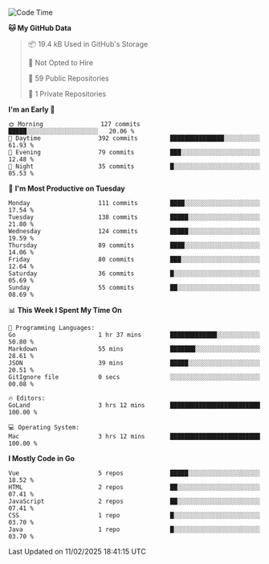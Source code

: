 <!--START_SECTION:waka-->
![Code Time](http://img.shields.io/badge/Code%20Time-1%2C402%20hrs%2032%20mins-blue)

**🐱 My GitHub Data** 

> 📦 19.4 kB Used in GitHub's Storage 
 > 
> 🚫 Not Opted to Hire
 > 
> 📜 59 Public Repositories 
 > 
> 🔑 1 Private Repositories 
 > 
**I'm an Early 🐤** 

```text
🌞 Morning                127 commits         █████░░░░░░░░░░░░░░░░░░░░   20.06 % 
🌆 Daytime                392 commits         ███████████████░░░░░░░░░░   61.93 % 
🌃 Evening                79 commits          ███░░░░░░░░░░░░░░░░░░░░░░   12.48 % 
🌙 Night                  35 commits          █░░░░░░░░░░░░░░░░░░░░░░░░   05.53 % 
```
📅 **I'm Most Productive on Tuesday** 

```text
Monday                   111 commits         ████░░░░░░░░░░░░░░░░░░░░░   17.54 % 
Tuesday                  138 commits         █████░░░░░░░░░░░░░░░░░░░░   21.80 % 
Wednesday                124 commits         █████░░░░░░░░░░░░░░░░░░░░   19.59 % 
Thursday                 89 commits          ████░░░░░░░░░░░░░░░░░░░░░   14.06 % 
Friday                   80 commits          ███░░░░░░░░░░░░░░░░░░░░░░   12.64 % 
Saturday                 36 commits          █░░░░░░░░░░░░░░░░░░░░░░░░   05.69 % 
Sunday                   55 commits          ██░░░░░░░░░░░░░░░░░░░░░░░   08.69 % 
```


📊 **This Week I Spent My Time On** 

```text
💬 Programming Languages: 
Go                       1 hr 37 mins        █████████████░░░░░░░░░░░░   50.80 % 
Markdown                 55 mins             ███████░░░░░░░░░░░░░░░░░░   28.61 % 
JSON                     39 mins             █████░░░░░░░░░░░░░░░░░░░░   20.51 % 
GitIgnore file           0 secs              ░░░░░░░░░░░░░░░░░░░░░░░░░   00.08 % 

🔥 Editors: 
GoLand                   3 hrs 12 mins       █████████████████████████   100.00 % 

💻 Operating System: 
Mac                      3 hrs 12 mins       █████████████████████████   100.00 % 
```

**I Mostly Code in Go** 

```text
Vue                      5 repos             █████░░░░░░░░░░░░░░░░░░░░   18.52 % 
HTML                     2 repos             ██░░░░░░░░░░░░░░░░░░░░░░░   07.41 % 
JavaScript               2 repos             ██░░░░░░░░░░░░░░░░░░░░░░░   07.41 % 
CSS                      1 repo              █░░░░░░░░░░░░░░░░░░░░░░░░   03.70 % 
Java                     1 repo              █░░░░░░░░░░░░░░░░░░░░░░░░   03.70 % 
```




 Last Updated on 11/02/2025 18:41:15 UTC
<!--END_SECTION:waka-->

